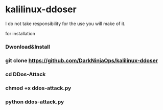# kalilinux-ddoser
I do not take responsibility for the use you will make of it.



for installation

### Dwonload&Install

### git clone https://github.com/DarkNinjaOps/kalilinux-ddoser

### cd DDos-Attack

### chmod +x ddos-attack.py

### python ddos-attack.py
